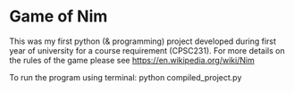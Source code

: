 # Game of Nim

This was my first python (& programming) project developed during first year of university for a course requirement (CPSC231). For more details on the rules of the game please see https://en.wikipedia.org/wiki/Nim 

To run the program using terminal:
      python compiled_project.py

